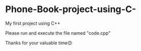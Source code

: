 # Phone-Book-project-using-C-
My first project using C++

Please run and execute the file named "code.cpp"

Thanks for your valuable time😊
